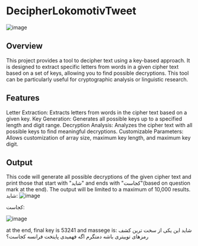 # DecipherLokomotivTweet
![image](https://github.com/user-attachments/assets/cb70a06c-98cb-4c3d-a2c0-bbceadff018c)
## Overview
This project provides a tool to decipher text using a key-based approach. It is designed to extract specific letters from words in a given cipher text based on a set of keys, allowing you to find possible decryptions. This tool can be particularly useful for cryptographic analysis or linguistic research.

## Features
Letter Extraction: Extracts letters from words in the cipher text based on a given key.
Key Generation: Generates all possible keys up to a specified length and digit range.
Decryption Analysis: Analyzes the cipher text with all possible keys to find meaningful decryptions.
Customizable Parameters: Allows customization of array size, maximum key length, and maximum key digit.

## Output
This code will generate all possible decryptions of the given cipher text and print those that start with "شاید" and ends with "کجاست"(based on question mark at the end). The output will be limited to a maximum of 10,000 results.
شاید:
![image](https://github.com/user-attachments/assets/740a6184-c6d9-49e2-bf97-34c94feafef4)


کجاست:

![image](https://github.com/user-attachments/assets/66fb5aab-ff3f-453f-8b31-d9da04fa56eb)

at the end, final key is 53241 and massege is:
شاید این یکی از سخت ترین کشف رمزهای توییتری باشه دمتگرم اگه فهمیدی پایتخت فرانسه کجاست؟
